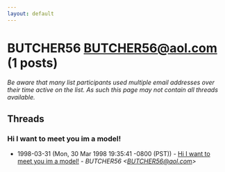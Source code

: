 ```yaml
---
layout: default
---
```


# BUTCHER56 <BUTCHER56@aol.com> (1 posts)

_Be aware that many list participants used multiple email addresses over their time active on the list. As such this page may not contain all threads available._

## Threads

### Hi I want to meet you im a model!
+ 1998-03-31 (Mon, 30 Mar 1998 19:35:41 -0800 (PST)) - [Hi I want to meet you im a model!](/archive/1998/03/53938af8c46e4b44bf144a5c60f25f2d4175c948a848f41f71a65c03db9791f8) - _BUTCHER56 \<BUTCHER56@aol.com\>_

